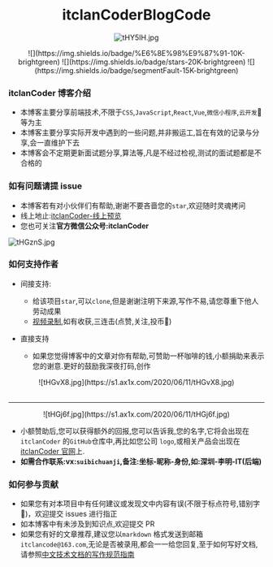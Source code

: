 <div align="center">

# itclanCoderBlogCode

![tHY5IH.jpg](https://s1.ax1x.com/2020/06/11/tHY5IH.jpg)

<p>
![](https://img.shields.io/badge/%E6%8E%98%E9%87%91-10K-brightgreen)
![](https://img.shields.io/badge/stars-20K-brightgreen)
![](https://img.shields.io/badge/segmentFault-15K-brightgreen)
</p>
</div>

### itclanCoder 博客介绍

- 本博客主要分享前端技术,不限于`CSS`,`JavaScript`,`React`,`Vue`,`微信小程序`,`云开发`:eagle:等为主
- 本博客主要分享实际开发中遇到的一些问题,并非搬运工,旨在有效的记录与分享,会一直维护下去
- 本博客会不定期更新面试题分享,算法等,凡是不经过检视,测试的面试题都是不合格的

### 如有问题请提 issue

- 本博客若有对小伙伴们有帮助,谢谢不要吝啬您的`star`,欢迎随时灵魂拷问
- 线上地止:[itclanCoder-线上预览](http://doc.itclan.cn)
- 您也可关注**官方微信公众号:itclanCoder**

![tHGznS.jpg](https://s1.ax1x.com/2020/06/11/tHGznS.jpg)

### 如何支持作者

- 间接支持:
  - 给该项目`star`,可以`clone`,但是谢谢注明下来源,写作不易,请您尊重下他人劳动成果
  - [视频录制](https://space.bilibili.com/267957620),如有收获,三连击(点赞,关注,投币:whale:)
- 直接支持

  - 如果您觉得博客中的文章对你有帮助,可赞助一杯咖啡的钱,小额捐助来表示您的谢意.更好的鼓励我深夜打码,创作

<div align="center">
    ![tHGvX8.jpg](https://s1.ax1x.com/2020/06/11/tHGvX8.jpg)
    <br /><br />
    <hr />
    ![tHGj6f.jpg](https://s1.ax1x.com/2020/06/11/tHGj6f.jpg)
</div>

- 小额赞助后,您可以获得额外的回报,您可以告诉我,您的名字,它将会出现在`itclanCoder` 的`GitHub`仓库中,再比如您公司 `logo`,或相关产品会出现在[itclanCoder 官网](http://doc.itclan.cn)上.
- **如需合作联系:vx:`suibichuanji`,备注:坐标-昵称-身份,如:深圳-李明-IT(后端)**

### 如何参与贡献

- 如果您有对本项目中有任何建议或发现文中内容有误(不限于标点符号,错别字:shirt:)，欢迎提交 issues 进行指正
- 如本博客中有未涉及到知识点,欢迎提交 PR
- 如果您有好的文章推荐,建议您以`markdown` 格式发送到邮箱`itclancode@163.com`,无论是否被录用,都会一一给您回复,至于如何写好文档,请参照[中文技术文档的写作规范指南](https://github.com/ruanyf/document-style-guide)
